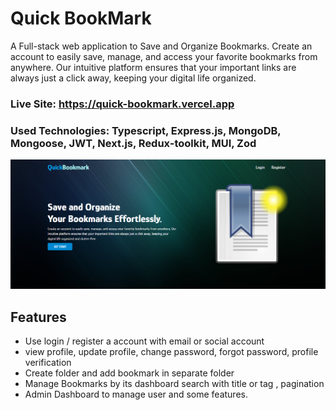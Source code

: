 # Quick BookMark

A Full-stack web application to Save and Organize Bookmarks. Create an account to easily save, manage, and access your favorite bookmarks from anywhere. Our intuitive platform ensures that your important links are always just a click away, keeping your digital life organized.

### Live Site: https://quick-bookmark.vercel.app

### Used Technologies: Typescript, Express.js, MongoDB, Mongoose, JWT, Next.js, Redux-toolkit, MUI, Zod

![Img](cover.png)

## Features

- Use login / register a account with email or social account
- view profile, update profile, change password, forgot password, profile verification
- Create folder and add bookmark in separate folder
- Manage Bookmarks by its dashboard search with title or tag , pagination
- Admin Dashboard to manage user and some features.
